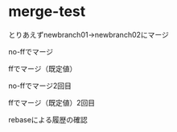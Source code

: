 # merge-test
とりあえずnewbranch01→newbranch02にマージ

no-ffでマージ

ffでマージ（既定値）

no-ffでマージ2回目

ffでマージ（既定値）2回目

rebaseによる履歴の確認